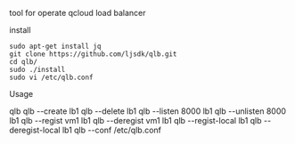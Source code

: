 tool for operate qcloud load balancer

install

```
sudo apt-get install jq
git clone https://github.com/ljsdk/qlb.git
cd qlb/
sudo ./install 
sudo vi /etc/qlb.conf
```
Usage

qlb 
qlb --create lb1
qlb --delete lb1
qlb --listen 8000 lb1
qlb --unlisten 8000 lb1
qlb --regist vm1 lb1
qlb --deregist vm1 lb1
qlb --regist-local lb1
qlb --deregist-local lb1
qlb --conf /etc/qlb.conf 

